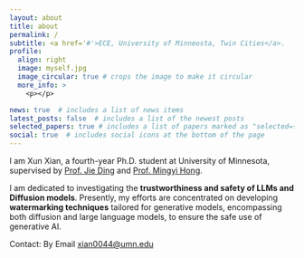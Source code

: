 ```yaml
---
layout: about
title: about
permalink: /
subtitle: <a href='#'>ECE, University of Minneosta, Twin Cities</a>. 
profile:
  align: right
  image: myself.jpg
  image_circular: true # crops the image to make it circular
  more_info: >
    <p></p>

news: true  # includes a list of news items
latest_posts: false  # includes a list of the newest posts
selected_papers: true # includes a list of papers marked as "selected={true}"
social: true  # includes social icons at the bottom of the page
---
```



I am Xun Xian, a fourth-year Ph.D. student at University of Minnesota, supervised by [Prof. Jie Ding](https://jding.org/) and [Prof. Mingyi Hong](https://people.ece.umn.edu/~mhong/mingyi.html). 

I am dedicated to investigating the **trustworthiness and safety of LLMs and Diffusion models**. Presently, my efforts are concentrated on developing **watermarking techniques** tailored for generative models, encompassing both diffusion and large language models, to ensure the safe use of generative AI.

Contact: By Email xian0044@umn.edu

